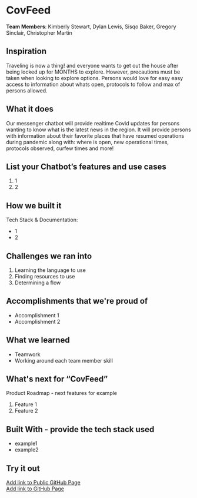 # CovFeed

[//]: <> (Please use this Winning Hackathon Application as an example:
https://devpost.com/software/rewise-ai-powered-revision-bot)

**Team Members**: Kimberly Stewart, Dylan Lewis, Sisqo Baker, Gregory Sinclair, Christopher Martin

## Inspiration
Traveling is now a thing! and everyone wants to get out the house after being locked up for MONTHS to explore. However, precautions must be taken when looking to explore options. Persons would love for easy easy access to information about whats open, protocols to follow and max of persons allowed.

## What it does
Our messenger chatbot will provide realtime Covid updates for persons wanting to know what is the latest news in the region.  It will provide persons with information about their favorite places that have resumed operations during pandemic along with:
where is open, new operational times, protocols observed, curfew times and more!

## List your Chatbot’s features and use cases
1. 1
1. 2


## How we built it
Tech Stack & Documentation:
* 1
* 2


## Challenges we ran into
1. Learning the language to use
1. Finding resources to use
1. Determining a flow
 
 
## Accomplishments that we're proud of
* Accomplishment 1
* Accomplishment 2


## What we learned
* Teamwork
* Working around each team member skill


## What's next for “CovFeed”
Product Roadmap - next features for example
1. Feature 1
1. Feature 2


## Built With - provide the tech stack used 
* example1
* example2


## Try it out
[Add link to Public GitHub Page](link) </br>
[Add link to GitHub Page](link)
